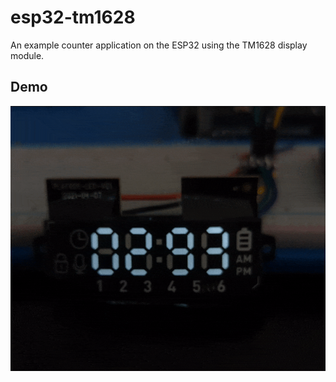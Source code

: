 # esp32-tm1628

An example counter application on the ESP32 using the TM1628 display module.

## Demo

![](demo.gif)